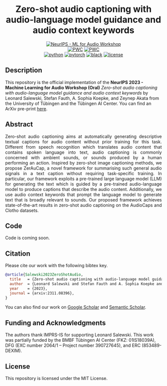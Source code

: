 <div align="center">

# Zero-shot audio captioning with audio-language model guidance and audio context keywords

<!-- [![Paper](http://img.shields.io/badge/paper-arxiv.2305.14930-B31B1B.svg)](https://arxiv.org/abs/2305.149309) -->
[![NeurIPS - ML for Audio Workshop](http://img.shields.io/badge/NeurIPS_2023_ML_for_Audio_Workshop_(Oral)-2023-4b44ce.svg)](https://papers.nips.cc/paper/2030)
<br>
[![PWC](https://img.shields.io/endpoint.svg?url=https://paperswithcode.com/badge/zero-shot-audio-captioning-with-audio/zero-shot-audio-captioning-on-clotho)](https://paperswithcode.com/sota/zero-shot-audio-captioning-on-clotho?p=zero-shot-audio-captioning-with-audio)
[![PWC](https://img.shields.io/endpoint.svg?url=https://paperswithcode.com/badge/zero-shot-audio-captioning-with-audio/zero-shot-audio-captioning-on-audiocaps)](https://paperswithcode.com/sota/zero-shot-audio-captioning-on-audiocaps?p=zero-shot-audio-captioning-with-audio)
<br>
[![python](https://img.shields.io/badge/-Python_3.11-blue?logo=python&logoColor=white)](https://github.com/pre-commit/pre-commit)
[![pytorch](https://img.shields.io/badge/PyTorch_2.0+-ee4c2c?logo=pytorch&logoColor=white)](https://pytorch.org/get-started/locally/)
[![black](https://img.shields.io/badge/Code%20Style-Black-black.svg?labelColor=gray)](https://black.readthedocs.io/en/stable/)
[![license](https://img.shields.io/badge/License-MIT-green.svg?labelColor=gray)](https://github.com/ashleve/lightning-hydra-template#license)

</div>

## Description

This repository is the official implementation of the **NeurIPS 2023 - Machine Learning for Audio Workshop (Oral)** _Zero-shot audio captioning with audio-language model guidance and audio context keywords_ by Leonard Salewski, Stefan Fauth, A. Sophia Koepke, and Zeynep Akata from the University of Tübingen and the Tübingen AI Center. You can find an ArXiv pre-print [here](https://arxiv.org/abs/2311.08396).

## Abstract

<p align="justify">
Zero-shot audio captioning aims at automatically generating descriptive textual captions for audio content without prior training for this task. Different from speech recognition which translates audio content that contains spoken language into text, audio captioning is commonly concerned with ambient sounds, or sounds produced by a human performing an action. Inspired by zero-shot image captioning methods, we propose ZerAuCap, a novel framework for summarising such general audio signals in a text caption without requiring task-specific training. In particular, our framework exploits a pre-trained large language model (LLM) for generating the text which is guided by a pre-trained audio-language model to produce captions that describe the audio content. Additionally, we use audio context keywords that prompt the language model to generate text that is broadly relevant to sounds.
Our proposed framework achieves state-of-the-art results in zero-shot audio captioning on the AudioCaps and Clotho datasets.
</p>

## Code

Code is coming soon.

## Citation

Please cite our work with the following bibtex key.

```bib
@article{Salewski2023ZeroShotAudio,
  title   = {Zero-shot audio captioning with audio-language model guidance and audio context keywords},
  author  = {Leonard Salewski and Stefan Fauth and A. Sophia Koepke and Zeynep Akata},
  year    = {2023},
  journal = {arxiv:2311.08396},
}
```

You can also find our work on [Google Scholar](https://scholar.google.com/scholar_lookup?arxiv_id=2311.08396) and [Semantic Scholar](https://www.semanticscholar.org/paper/Zero-shot-audio-captioning-with-audio-language-and-Salewski-Fauth/87e80c9ff9a077e44e7b62a0cbad32dfadf4f1f4).

## Funding and Acknowledgments

The authors thank IMPRS-IS for supporting Leonard Salewski. This work was partially funded by the BMBF Tübingen AI Center (FKZ: 01IS18039A), DFG (EXC number 2064/1 – Project number 390727645), and ERC (853489-DEXIM).

## License

This repository is licensed under the MIT License.
